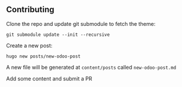 ## Contributing

Clone the repo and update git submodule to fetch the theme:

`git submodule update --init --recursive`

Create a new post:

`hugo new posts/new-odoo-post`

A new file will be generated at `content/posts` called `new-odoo-post.md`

Add some content and submit a PR
